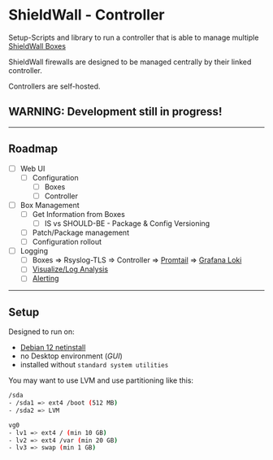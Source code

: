 # ShieldWall - Controller

Setup-Scripts and library to run a controller that is able to manage multiple [ShieldWall Boxes](https://github.com/shield-wall-net/box)

ShieldWall firewalls are designed to be managed centrally by their linked controller.

Controllers are self-hosted.

## WARNING: Development still in progress!

----

## Roadmap

- [ ] Web UI
  - [ ] Configuration
    - [ ] Boxes
    - [ ] Controller
- [ ] Box Management
  - [ ] Get Information from Boxes
    - [ ] IS vs SHOULD-BE - Package & Config Versioning
  - [ ] Patch/Package management
  - [ ] Configuration rollout
- [ ] Logging
  - [ ] Boxes => Rsyslog-TLS => Controller => [Promtail](https://grafana.com/docs/loki/latest/send-data/promtail/) => [Grafana Loki](https://grafana.com/docs/loki/latest/get-started/overview)
  - [ ] [Visualize/Log Analysis](https://grafana.com/docs/loki/latest/visualize/grafana/)
  - [ ] [Alerting](https://grafana.com/docs/loki/latest/alert/)

----

## Setup

Designed to run on:
* [Debian 12 netinstall](https://www.debian.org/CD/netinst/)
* no Desktop environment (*GUI*)
* installed without `standard system utilities`

You may want to use LVM and use partitioning like this:

```bash
/sda
- /sda1 => ext4 /boot (512 MB)
- /sda2 => LVM

vg0
- lv1 => ext4 / (min 10 GB)
- lv2 => ext4 /var (min 20 GB)
- lv3 => swap (min 1 GB)
```
